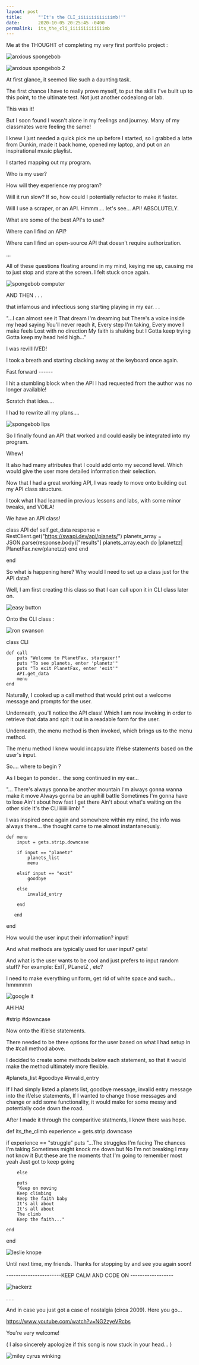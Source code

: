 ```yaml
---
layout: post
title:      "'It's the CLI_iiiiiiiiiiiiimb!'"
date:       2020-10-05 20:25:45 -0400
permalink:  its_the_cli_iiiiiiiiiiiiimb
---
```






Me at the THOUGHT of completing my very first portfolio project :



![anxious spongebob](https://media.giphy.com/media/HThocT5vEPT9K/giphy.gif)

![anxious spongebob 2](https://media.giphy.com/media/tvU9iTev6uBIQ/giphy.gif)




At first glance, it seemed like such a daunting task. 


The first chance I have to really prove myself, to put the skills I've built up to this point, to the ultimate test. Not just another codealong or lab.


This was it!


But I soon found I wasn't alone in my feelings and journey. Many of my classmates were feeling the same! 


I knew I just needed a quick pick me up before I started, so I grabbed a latte from Dunkin, made it back home, opened my laptop, and put on an inspirational music playlist. 


I started mapping out my program. 

Who is my user? 

How will they experience my program? 

Will it run slow? If so, how could I potentially refactor to make it faster. 

Will I use a scraper, or an API. Hmmm.... let's see... API! ABSOLUTELY. 

What are some of the best API's to use? 

Where can I find an API? 

Where can I find an open-source API that doesn't require authorization. 

... 


All of these questions floating around in my mind, keying me up, causing me to just stop and stare at the screen.  I felt stuck once again.




![spongebob computer](https://media.giphy.com/media/DBW3BniaWrFo4/giphy.gif)





AND THEN . . . 

that infamous and infectious song starting playing in my ear. . .


"...I can almost see it
That dream I'm dreaming but
There's a voice inside my head saying
You'll never reach it,
Every step I'm taking,
Every move I make feels
Lost with no direction
My faith is shaking but I
Gotta keep trying
Gotta keep my head held high..."


I was reviIIIIVED!



I took a breath and starting clacking away at the keyboard once again. 


Fast forward ------ 


I hit a stumbling block when the API I had requested from the author was no longer available!


Scratch that idea....


I had to rewrite all my plans.... 



![spongebob lips](https://media.giphy.com/media/xTeV7WNYcKddLV5R3G/giphy.gif)




So I finally found an API that worked and could easily be integrated into my program. 


Whew!


It also had many attributes that I could add onto my second level. Which would give the user more detailed information their selection. 


Now that I had a great working API, I was ready to move onto building out my API class structure. 


I took what I had learned in previous lessons and labs, with some minor tweaks, and VOILA!


We have an API class!


class API
    def self.get_data
        response = RestClient.get("https://swapi.dev/api/planets/")
        planets_array = JSON.parse(response.body)["results"]
        planets_array.each do |planetzz|
            PlanetFax.new(planetzz)
        end
    end

end


So what is happening here?  Why would I need to set up a class just for the API data? 

Well, I am first creating this class so that I can call upon it in CLI class later on. 



![easy button](https://media.giphy.com/media/Rl9Yqavfj2Ula/giphy.gif)








Onto the CLI class :







![ron swanson](https://media.giphy.com/media/NJlMya8d3RNCw/giphy.gif)







class CLI


    def call
        puts "Welcome to PlanetFax, stargazer!"
        puts "To see planets, enter 'planetz'"
        puts "To exit PlanetFax, enter 'exit'"
        API.get_data
        menu
    end
		
		
		
		
		
		
Naturally, I cooked up a call method that would print out a welcome message and prompts for the user. 

Underneath, you'll notice the API class! Which I am now invoking in order to retrieve that data and spit it out in a readable form for the user. 

Underneath, the menu method is then invoked, which brings us to the menu method. 


The menu method I knew would incapsulate if/else statements based on the user's input. 


So....  where to begin ?


As I began to ponder... the song continued in my ear... 


"... There's always gonna be another mountain
I'm always gonna wanna make it move
Always gonna be an uphill battle
Sometimes I'm gonna have to lose
Ain't about how fast I get there
Ain't about what's waiting on the other side
It's the CLIiiiiiiiiiimb! "



I was inspired once again and somewhere within my mind, the info was always there... the thought came to me almost instantaneously. 






    def menu
        input = gets.strip.downcase

        if input == "planetz"
            planets_list
            menu

        elsif input == "exit"
            goodbye

        else
            invalid_entry

        end
				
	   end
end



How would the user input their information?       input!

And what methods are typically used for user input?    gets!

And what is the user wants to be cool and just prefers to input random stuff?   For example:   ExIT,   PLanetZ    ,  etc?

I need to make everything uniform, get rid of white space and such... hmmmmm



![google it](https://media.giphy.com/media/3FiM7pXSNJNSqffreb/giphy.gif)




AH HA! 

#strip    #downcase


Now onto the if/else statements. 

There needed to be three options for the user based on what I had setup in the #call method above. 

I decided to create some methods below each statement, so that it would make the method ultimately more flexible.  

#planets_list      #goodbye     #invalid_entry


If I had simply listed a planets list, goodbye message, invalid entry message into the if/else statements, If I wanted to change those messages and change or add some functionality, it would make for some messy and potentially code down the road. 



After I made it through the comparitive statments, I knew there was hope. 




def  its_the_climb
   experience = gets.strip.downcase

   if experience == "struggle"
   puts
        "...The struggles I'm facing
        The chances I'm taking
        Sometimes might knock me down but
        No I'm not breaking
        I may not know it
        But these are the moments that
        I'm going to remember most yeah
        Just got to keep going

        else

        puts
        "Keep on moving
        Keep climbing
        Keep the faith baby
        It's all about
        It's all about
        The climb
        Keep the faith..."

    end
end







![leslie knope](https://media.giphy.com/media/p0OJ2Pn79Qqu4/giphy.gif)









Until next time, my friends. Thanks for stopping by and see you again soon!







 -----------------------KEEP CALM AND CODE ON ------------------
 
 
 
 
 
 
 ![hackerz](https://media.giphy.com/media/xT8qBgHkfCACqvjJny/giphy.gif)










. . .


And in case you just got a case of nostalgia (circa 2009).  Here you go...


https://www.youtube.com/watch?v=NG2zyeVRcbs


You're very welcome!

( I also sincerely apologize if this song is now stuck in your head... )



![miley cyrus winking](https://media.giphy.com/media/4ejXFozWGT1HG/giphy.gif)







